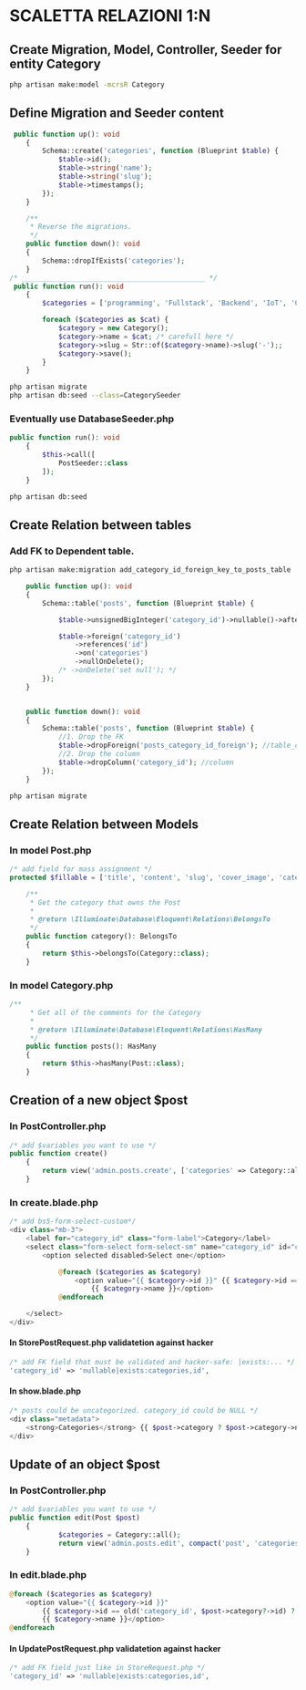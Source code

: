 # SCALETTA RELAZIONI 1:N

## Create Migration, Model, Controller, Seeder for entity Category

```bash
php artisan make:model -mcrsR Category
```

## Define Migration and Seeder content

```php
 public function up(): void
    {
        Schema::create('categories', function (Blueprint $table) {
            $table->id();
            $table->string('name');
            $table->string('slug');
            $table->timestamps();
        });
    }

    /**
     * Reverse the migrations.
     */
    public function down(): void
    {
        Schema::dropIfExists('categories');
    }
/* _____________________________________________ */
 public function run(): void
    {
        $categories = ['programming', 'Fullstack', 'Backend', 'IoT', 'Cyber security'];

        foreach ($categories as $cat) {
            $category = new Category();
            $category->name = $cat; /* carefull here */
            $category->slug = Str::of($category->name)->slug('-');;
            $category->save();
        }
    }
```

```bash
php artisan migrate
php artisan db:seed --class=CategorySeeder
```

### Eventually use DatabaseSeeder.php

```php
public function run(): void
    {
        $this->call([
            PostSeeder::class
        ]);
    }
```

```bash
php artisan db:seed
```

## Create Relation between tables

### Add FK to Dependent table.

```bash
php artisan make:migration add_category_id_foreign_key_to_posts_table
```

```php
    public function up(): void
    {
        Schema::table('posts', function (Blueprint $table) {

            $table->unsignedBigInteger('category_id')->nullable()->after('id');

            $table->foreign('category_id')
                ->references('id')
                ->on('categories')
                ->nullOnDelete();
            /* ->onDelete('set null'); */
        });
    }


    public function down(): void
    {
        Schema::table('posts', function (Blueprint $table) {
            //1. Drop the FK
            $table->dropForeign('posts_category_id_foreign'); //table_column_keyForeign
            //2. Drop the column
            $table->dropColumn('category_id'); //column
        });
    }

```

```bash
php artisan migrate
```

## Create Relation between Models

### In model Post.php

```php
/* add field for mass assignment */
protected $fillable = ['title', 'content', 'slug', 'cover_image', 'category_id', 'user_id'];

    /**
     * Get the category that owns the Post
     *
     * @return \Illuminate\Database\Eloquent\Relations\BelongsTo
     */
    public function category(): BelongsTo
    {
        return $this->belongsTo(Category::class);
    }
```

### In model Category.php

```php
/**
     * Get all of the comments for the Category
     *
     * @return \Illuminate\Database\Eloquent\Relations\HasMany
     */
    public function posts(): HasMany
    {
        return $this->hasMany(Post::class);
    }
```

## Creation of a new object $post

### In PostController.php

```php
/* add $variables you want to use */
public function create()
    {
        return view('admin.posts.create', ['categories' => Category::all()]);
    }
```

### In create.blade.php

```php
/* add bs5-form-select-custom*/
<div class="mb-3">
    <label for="category_id" class="form-label">Category</label>
    <select class="form-select form-select-sm" name="category_id" id="category_id">
        <option selected disabled>Select one</option>

            @foreach ($categories as $category)
                <option value="{{ $category->id }}" {{ $category->id == old('category_id') ? 'selected' : '' }}>
                    {{ $category->name }}</option>
            @endforeach

    </select>
</div>
```

#### In StorePostRequest.php validatetion against hacker

```php
/* add FK field that must be validated and hacker-safe: |exists:... */
'category_id' => 'nullable|exists:categories,id',
```

#### In show.blade.php

```php
/* posts could be uncategorized. category_id could be NULL */
<div class="metadata">
    <strong>Categories</strong> {{ $post->category ? $post->category->name : 'Uncategorized' }}
</div>
```

## Update of an object $post

### In PostController.php

```php
/* add $variables you want to use */
public function edit(Post $post)
    {
            $categories = Category::all();
            return view('admin.posts.edit', compact('post', 'categories'));
    }
```

### In edit.blade.php

```php
@foreach ($categories as $category)
    <option value="{{ $category->id }}"
        {{ $category->id == old('category_id', $post->category?->id) ? 'selected' : '' }}>
        {{ $category->name }}</option>
@endforeach
```

#### In UpdatePostRequest.php validatetion against hacker

```php
/* add FK field just like in StoreRequest.php */
'category_id' => 'nullable|exists:categories,id',
```

